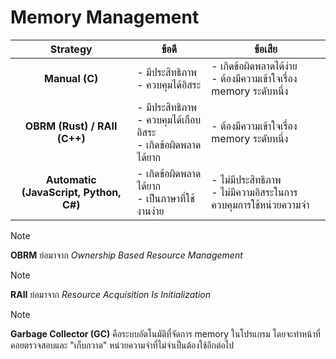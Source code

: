 # Memory Management

|  Strategy  |  ข้อดี  | ข้อเสีย |
| :--------: | ----- | ------ |
| **Manual (C)**  | - มีประสิทธิภาพ<br/>- ควบคุมได้อิสระ     | - เกิดข้อผิดพลาดได้ง่าย<br/>- ต้องมีความเข้าใจเรื่อง memory ระดับหนึ่ง   |
| **OBRM (Rust) / RAII (C++)**  | - มีประสิทธิภาพ<br/>- ควบคุมได้เกือบอิสระ<br/>- เกิดข้อผิดพลาดได้ยาก  | - ต้องมีความเข้าใจเรื่อง memory ระดับหนึ่ง  |
| **Automatic (JavaScript, Python, C#)** | - เกิดข้อผิดพลาดได้ยาก<br/>- เป็นภาษาที่ใช้งานง่าย  | - ไม่มีประสิทธิภาพ<br/>- ไม่มีความอิสระในการควบคุมการใช้หน่วยความจำ |

> [!NOTE]
> **OBRM** ย่อมาจาก *Ownership Based Resource Management*

> [!NOTE]
> **RAII** ย่อมาจาก *Resource Acquisition Is Initialization*

> [!NOTE]
> **Garbage Collector (GC)** คือระบบอัตโนมัติที่จัดการ memory ในโปรแกรม โดยจะทำหน้าที่คอยตรวจสอบและ "เก็บกวาด" หน่วยความจำที่ไม่จำเป็นต้องใช้อีกต่อไป
